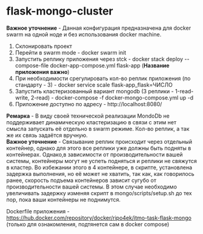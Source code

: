 # flask-mongo-cluster
**Важное уточнение** - Данная конфигурация предназначена для docker swarm на одной ноде и без использования docker machine.

1. Склонировать проект
2. Перейти в swarm mode - docker swarm init
3. Запустить реплику приложения через stck - docker stack deploy --compose-file docker-app-compose.yml flask-app (**Название приложения важно**)
5. При необходимости срегулировать кол-во реплик приложения (по стандарту - 3) - docker service scale flask-app_flask=ЧИСЛО
6. Запустить кластеризованный вариант mongodb (3 реплики - 1-read-write, 2-read) - docker-compose -f docker-mongo-compose.yml up -d
7. Приложение доступно по адресу - http://localhost:8080/


**Ремарка** - В виду своей технической реализации MondoDb не поддерживает динамическую кластеризацию в связи с этим нет смысла запускать её отдельно в swarm режиме. Кол-во реплик, а так же их связь задаётся вручную.   
**Важное уточнение** - Связывание реплик происходит через отдельный контейнер, однако для этого все реплики уже должны быть подняты в контейнерах. Однако,в зависимости от производительности вашей системы, контейнеры могут не успеть подняться и реплики не свяжутся в кластер. Во избежании этого в 4 контейнере, в скрипте, установлена задержка выполнения, но её может не хватить, так как, как говорилось ранее, скорость подъема контейнеров зависит сугубо от производительности вашей системы. В этом случае необходимо увеличивать задержку изменяя скрипт в mongo/scripts/setup.sh до тех пор, пока ваши контейнеры не поднимутся.



Dockerfile приложения - https://hub.docker.com/repository/docker/ripo4ek/itmo-task-flask-mongo (только для ознакомления, подтянется сам в docker compose)
